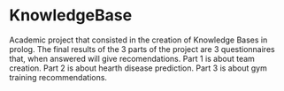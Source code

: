 # KnowledgeBase
Academic project that consisted in the creation of Knowledge Bases in prolog.
The final results of the 3 parts of the project are 3 questionnaires that, when answered will give recomendations.
Part 1 is about team creation.
Part 2 is about hearth disease prediction.
Part 3 is about gym training recommendations.

